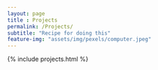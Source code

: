 ```yaml
--- 
layout: page
title : Projects
permalink: /Projects/
subtitle: "Recipe for doing this" 
feature-img: "assets/img/pexels/computer.jpeg"
---
```

{% include projects.html %}
